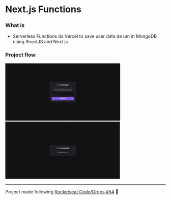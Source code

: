 # Next.js Functions

### What is

 - Serverless Functions da Vercel to save user data de um in MongoDB using ReactJS and Next.js.

### Project flow

  <img src='.github/home.png' height='180'>

  <img src='.github/success.png' height='180'>

<hr>

Project made following [Rocketseat Code/Drops #54](https://youtu.be/Cz55Jmhfw84) 🚀
